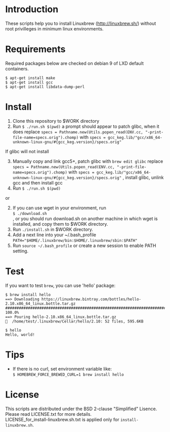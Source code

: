 # Introduction
These scripts help you to install Linuxbrew (http://linuxbrew.sh/)
without root privilleges in minimum linux environments.

# Requirements
Required packages below are checked on debian 9 of LXD default containers.
```
$ apt-get install make
$ apt-get install gcc
$ apt-get install libdata-dump-perl
```

# Install
1. Clone this repository to $WORK directory
2. Run
   `$ ./run.sh $(pwd)`
   a prompt should appear to patch glibc, when it does replace
   `specs = Pathname.new(Utils.popen_read(ENV.cc, "-print-file-name=specs.orig").chomp)`
   with
   `specs = gcc_keg.lib/"gcc/x86_64-unknown-linux-gnu/#{gcc_keg.version}/specs.orig"`

If glibc will not install

3. Manually copy and link gcc5+, patch glibc with
   `brew edit glibc`
   replace
   `specs = Pathname.new(Utils.popen_read(ENV.cc, "-print-file-name=specs.orig").chomp)`
   with
   `specs = gcc_keg.lib/"gcc/x86_64-unknown-linux-gnu/#{gcc_keg.version}/specs.orig"`
   , install glibc, unlink gcc and then install gcc
2. Run
   `$ ./run.sh $(pwd)`

or
   
2. If you can use wget in your environment, run  
   `$ ./download.sh`  
   , or you should run download.sh on another machine in which wget is installed, and copy them to $WORK directory.
3. Run `./install.sh` in $WORK directory.
4. Add a next line into your ~/.bash_profile  
   ```PATH="$HOME/.linuxbrew/bin:$HOME/.linuxbrew/sbin:$PATH"```
5. Run `source ~/.bash_profile` or create a new session to enable PATH setting.

# Test
If you want to test `brew`, you can use 'hello' package:  
```
$ brew install hello
==> Downloading https://linuxbrew.bintray.com/bottles/hello-2.10.x86_64_linux.bottle.tar.gz  
######################################################################## 100.0%  
==> Pouring hello-2.10.x86_64_linux.bottle.tar.gz  
🍺  /home/test/.linuxbrew/Cellar/hello/2.10: 52 files, 595.6KB  

$ hello  
Hello, world!  
```

# Tips
- If there is no curl, set environment variable like:  
  `$ HOMEBREW_FORCE_BREWED_CURL=1 brew install hello`

# License
This scripts are distributed under the BSD 2-clause "Simplified" Lisence.
Please read LICENSE.txt for more details.  
LICENSE_for_install-linuxbrew.sh.txt is applied only for `install-linuxbrew.sh`.
